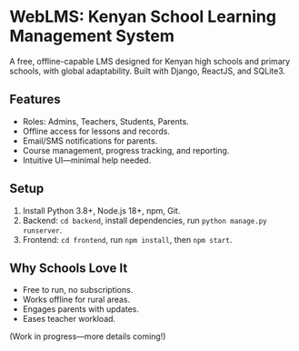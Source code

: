 # WebLMS: Kenyan School Learning Management System

A free, offline-capable LMS designed for Kenyan high schools and primary schools, with global adaptability. Built with Django, ReactJS, and SQLite3.

## Features
- Roles: Admins, Teachers, Students, Parents.
- Offline access for lessons and records.
- Email/SMS notifications for parents.
- Course management, progress tracking, and reporting.
- Intuitive UI—minimal help needed.

## Setup
1. Install Python 3.8+, Node.js 18+, npm, Git.
2. Backend: `cd backend`, install dependencies, run `python manage.py runserver`.
3. Frontend: `cd frontend`, run `npm install`, then `npm start`.

## Why Schools Love It
- Free to run, no subscriptions.
- Works offline for rural areas.
- Engages parents with updates.
- Eases teacher workload.

(Work in progress—more details coming!)
